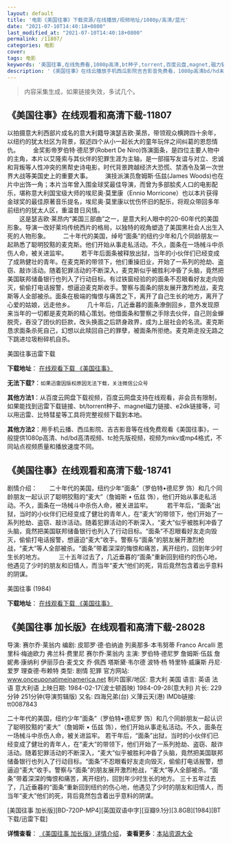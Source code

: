 ```yaml
---
layout: default
title: '电影《美国往事》下载资源/在线播放/视频地址/1080p/高清/蓝光'
date: "2021-07-10T14:40:18+0800"
last_modified_at: "2021-07-10T14:40:18+0800"
permalink: /11807/
categories: 电影
cover:
tags: 电影
keywords: '美国往事,在线免费看,1080p高清,bt种子,torrent,百度云盘,magnet,磁力链,迅雷下载资源'
description: '《美国往事》在线云播放手机西瓜影院吉吉影音免费看，1080p高清bd/hd未删减完整版和tc抢先枪版，mkv/mp4格式，附带bt/torrent种子、magnet/磁力链、百度云盘、网盘资源迅雷下载链接'
---
```


>内容采集生成，如果链接失效，多试几个。


## 《美国往事》在线观看和高清下载-11807

以拍摄意大利西部片成名的意大利籍导演瑟吉欧&middot;莱昂，带领观众横跨四十余年，以纽约的犹太社区为背景，叙述四个从小一起长大的童年玩伴之间纠葛的恩怨情仇。 　　金奖影帝罗伯特&middot;德尼罗(Robert De Niro)饰演面条，是四位主要人物中的主角，本片以艾隆索与其伙伴的犯罪生涯为主轴，是一部描写友谊与对立、忠诚和背叛等人性冲突的黑帮史诗电影，时代背景跨越经济大恐慌、禁酒令及第一次世界大战等美国史上的重要大事。 　　演技派演员詹姆斯·伍兹(James Woods)也在片中出饰一角；本片当年曾入围金球奖最佳导演，而曾为多部脍炙人口的电影配乐，堪称意大利国宝级大师的埃尼奥&middot;莫里康（Ennio Morricone）也以本片获得金球奖的最佳原著音乐提名，埃尼奥&middot;莫里康以忧伤怀旧的配乐，将观众带回多年前纽约的犹太人区，重温昔日风情。<br />　　这是瑟吉欧&middot;莱昂内&ldquo;美国三部曲&rdquo;之一，是意大利人眼中的20-60年代的美国形象。导演一改好莱坞传统西片的格局，以独特的视角塑造了美国黑社会人出生入死的人物形象。 　　二十年代的美国，绰号“面条”的纽约少年和几个同龄朋友一起熟悉了聪明狡黠的麦克斯。他们开始从事走私活动。不久，面条在一场械斗中杀伤人命，被关进监牢。 　　若干年后面条被释放出狱，当年的小伙伴们已经变成了成熟健壮的青年。在麦克斯的带领下，他们重操旧业，开始了一系列的抢劫、盗窃、敲诈活动。随着犯罪活动的不断深入，麦克斯似乎被胜利冲昏了头脑，竟然把美国联邦储备银行也列入了行动目标。有过铁窗经验的的面条不忍眼看好友走向毁灭，偷偷打电话报警，想逼迫麦克斯收手。警察与面条的朋友展开激烈枪战，麦克斯等人全部被杀。面条在极端的悔恨与痛苦之下，离开了自己生长的地方，离开了心爱的姑娘，远走他乡。 　　几十年后，几近垂暮的面条潦倒回乡，意外发现原来当年的一切都是麦克斯的精心策划。他借面条和警察之手除去伙伴，自己则金蝉脱壳，吞没了团伙的巨款，改头换面之后跻身政界，成为上层社会的名流。麦克斯恳求面条杀死自己，幻想以此赎回自己的罪孽，被面条所拒绝。麦克斯走投无路之下跳进垃圾粉碎机自杀。


美国往事迅雷下载

**下载地址**： [在线观看下载 《美国往事》](https://www.993dy.com//vod-detail-id-15995.html) 


**无法下载?**：`如果迅雷因版权原因无法下载，关注微信公众号 `

**其他方法1**：从百度云网盘下载视频，百度云网盘支持在线观看，非会员有限制，如果能找到迅雷下载链接、bt/torrent种子、magnet磁力链接、e2dk链接等，可以用迅雷、比特彗星等工具将完整视频下载到本地。

**其他方法2**：用手机云播、西瓜影院、吉吉影音等在线免费观看《美国往事》，一般提供1080p高清、hd/bd高清视频、tc抢先版视频，视频为mkv或mp4格式，不同站点视频质量和播放速度不同。


## 《美国往事》在线观看和高清下载-18741

剧情介绍：　　二十年代的美国，纽约少年“面条”（罗伯特•德尼罗 饰）和几个同龄朋友一起认识了聪明狡黠的“麦大”（詹姆斯 • 伍兹 饰），他们开始从事走私活动。不久，面条在一场械斗中杀伤人命，被关进监牢。  　　若干年后，“面条”出狱，当时的小伙伴们已经变成了健壮的青年人，在“麦大”的带领下，他们开始了一系列抢劫、盗窃、敲诈活动。随着犯罪活动的不断深入，“麦大”似乎被胜利冲昏了头脑，竟然把美国联邦储备银行也列入了行动目标。“面条”不忍眼看好友走向毁灭，偷偷打电话报警，想逼迫“麦大”收手。警察与“面条”的朋友展开激烈枪战，“麦大”等人全部被杀。“面条”带着深深的悔恨和痛苦，离开纽约，回到年少时生长的地方。  　　三十五年过去了，几近垂暮的“面条”重新回到纽约的伤心地，他遇见了少时的朋友和旧情人，而当年“麦大”他们的死，背后竟然包含着出乎意料的阴谋。


美国往事 (1984)

**下载地址**： [在线观看下载 《美国往事》](https://www.btbtdy.me/btdy/dy2770.html) 


## 《美国往事 加长版》在线观看和高清下载-28028

导演: 赛尔乔·莱翁内 编剧: 皮耶罗·德·伯纳迪 列奥那多·本韦努蒂 Franco Arcalli 恩里科·梅迪欧力 弗兰科·费里尼 赛尔乔·莱翁内 主演: 罗伯特·德尼罗 詹姆斯·伍兹 詹妮弗·康纳利 伊丽莎白·麦戈文 乔·佩西 塔斯黛·韦尔德 波特·杨 特里特·威廉斯 丹尼·爱罗 理查德·布赖特 类型: 剧情 犯罪 官方网站: www.onceuponatimeinamerica.net 制片国家/地区: 意大利 美国 语言: 英语 法语 意大利语 上映日期: 1984-02-17(波士顿首映) 1984-09-28(意大利) 片长: 229分钟 251分钟(导演剪辑版) 又名: 四海兄弟(台) 义薄云天(港) IMDb链接: tt0087843

二十年代的美国，纽约少年“面条”（罗伯特•德尼罗 饰）和几个同龄朋友一起认识了聪明狡黠的“麦大”（詹姆斯 • 伍兹 饰），他们开始从事走私活动。不久，面条在一场械斗中杀伤人命，被关进监牢。 若干年后，“面条”出狱，当时的小伙伴们已经变成了健壮的青年人，在“麦大”的带领下，他们开始了一系列抢劫、盗窃、敲诈活动。随着犯罪活动的不断深入，“麦大”似乎被胜利冲昏了头脑，竟然把美国联邦储备银行也列入了行动目标。“面条”不忍眼看好友走向毁灭，偷偷打电话报警，想逼迫“麦大”收手。警察与“面条”的朋友展开激烈枪战，“麦大”等人全部被杀。“面条”带着深深的悔恨和痛苦，离开纽约，回到年少时生长的地方。 三十五年过去了，几近垂暮的“面条”重新回到纽约的伤心地，他遇见了少时的朋友和旧情人，而当年“麦大”他们的死，背后竟然包含着出乎意料的阴谋。


[美国往事 加长版][BD-720P-MP4][英国双语中字][豆瓣9.1分][3.8GB][1984][BT下载/迅雷下载]

**详情查看**： [《美国往事 加长版》详情介绍](/movie/28028/)， **查看更多**：[本站资源大全](/movie/t/all/)

